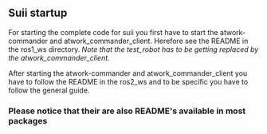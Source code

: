 ## Suii startup

For starting the complete code for suii you first have to start the atwork-commander and atwork_commander_client. Herefore see the README in the ros1_ws directory. *Note that the test_robot has to be getting replaced by the atwork_commander_client.*



After starting the atwork-commander and atwork_commander_client you have to follow the README in the ros2_ws and to be specific you have to follow the general guide. 

### Please notice that their are also README's available in most packages
